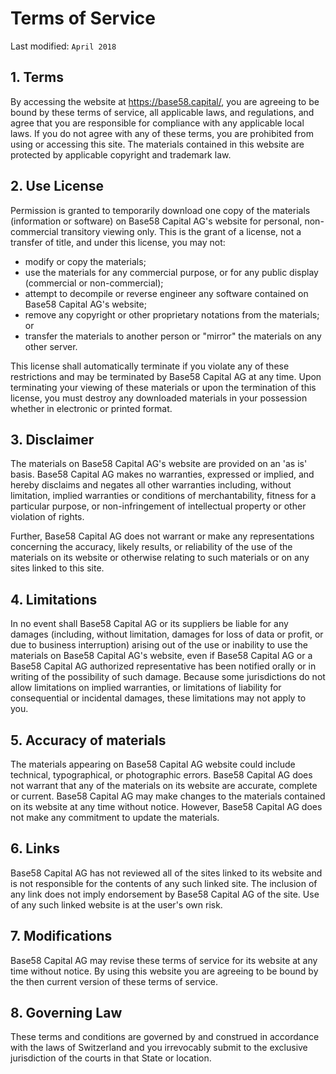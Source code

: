 # Terms of Service

Last modified: `April 2018`

## 1. Terms

By accessing the website at https://base58.capital/, you are agreeing to be bound by these terms of service, all applicable laws, and regulations, and agree that you are responsible for compliance with any applicable local laws. If you do not agree with any of these terms, you are prohibited from using or accessing this site. The materials contained in this website are protected by applicable copyright and trademark law.

## 2. Use License

Permission is granted to temporarily download one copy of the materials (information or software) on Base58 Capital AG&#39;s website for personal, non-commercial transitory viewing only. This is the grant of a license, not a transfer of title, and under this license, you may not:

- modify or copy the materials;
- use the materials for any commercial purpose, or for any public display (commercial or non-commercial);
- attempt to decompile or reverse engineer any software contained on Base58 Capital AG&#39;s website;
- remove any copyright or other proprietary notations from the materials; or
- transfer the materials to another person or &quot;mirror&quot; the materials on any other server.

This license shall automatically terminate if you violate any of these restrictions and may be terminated by Base58 Capital AG at any time. Upon terminating your viewing of these materials or upon the termination of this license, you must destroy any downloaded materials in your possession whether in electronic or printed format.

## 3. Disclaimer

The materials on Base58 Capital AG&#39;s website are provided on an &#39;as is&#39; basis. Base58 Capital AG makes no warranties, expressed or implied, and hereby disclaims and negates all other warranties including, without limitation, implied warranties or conditions of merchantability, fitness for a particular purpose, or non-infringement of intellectual property or other violation of rights.

Further, Base58 Capital AG does not warrant or make any representations concerning the accuracy, likely results, or reliability of the use of the materials on its website or otherwise relating to such materials or on any sites linked to this site.

## 4. Limitations

In no event shall Base58 Capital AG or its suppliers be liable for any damages (including, without limitation, damages for loss of data or profit, or due to business interruption) arising out of the use or inability to use the materials on Base58 Capital AG&#39;s website, even if Base58 Capital AG or a Base58 Capital AG authorized representative has been notified orally or in writing of the possibility of such damage. Because some jurisdictions do not allow limitations on implied warranties, or limitations of liability for consequential or incidental damages, these limitations may not apply to you.

## 5. Accuracy of materials

The materials appearing on Base58 Capital AG website could include technical, typographical, or photographic errors. Base58 Capital AG does not warrant that any of the materials on its website are accurate, complete or current. Base58 Capital AG may make changes to the materials contained on its website at any time without notice. However, Base58 Capital AG does not make any commitment to update the materials.

## 6. Links

Base58 Capital AG has not reviewed all of the sites linked to its website and is not responsible for the contents of any such linked site. The inclusion of any link does not imply endorsement by Base58 Capital AG of the site. Use of any such linked website is at the user&#39;s own risk.

## 7. Modifications

Base58 Capital AG may revise these terms of service for its website at any time without notice. By using this website you are agreeing to be bound by the then current version of these terms of service.

## 8. Governing Law

These terms and conditions are governed by and construed in accordance with the laws of Switzerland and you irrevocably submit to the exclusive jurisdiction of the courts in that State or location.
